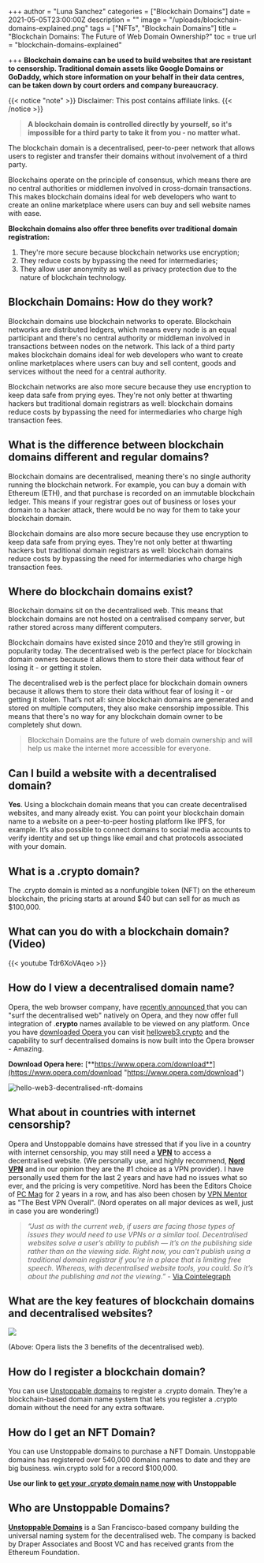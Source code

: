 +++
author = "Luna Sanchez"
categories = ["Blockchain Domains"]
date = 2021-05-05T23:00:00Z
description = ""
image = "/uploads/blockchain-domains-explained.png"
tags = ["NFTs", "Blockchain Domains"]
title = "Blockchain Domains: The Future of Web Domain Ownership?"
toc = true
url = "blockchain-domains-explained"

+++
**Blockchain domains can be used to build websites that are resistant to censorship. Traditional domain assets like Google Domains or GoDaddy, which store information on your behalf in their data centres, can be taken down by court orders and company bureaucracy.**

{{< notice "note" >}} Disclaimer: This post contains affiliate links.  {{< /notice >}}

> **A blockchain domain is controlled directly by yourself, so it's impossible for a third party to take it from you - no matter what.**

The blockchain domain is a decentralised, peer-to-peer network that allows users to register and transfer their domains without involvement of a third party.

Blockchains operate on the principle of consensus, which means there are no central authorities or middlemen involved in cross-domain transactions. This makes blockchain domains ideal for web developers who want to create an online marketplace where users can buy and sell website names with ease.

**Blockchain domains also offer three benefits over traditional domain registration:**

1. They're more secure because blockchain networks use encryption;
2. They reduce costs by bypassing the need for intermediaries;
3. They allow user anonymity as well as privacy protection due to the nature of blockchain technology.

## Blockchain Domains: How do they work?

Blockchain domains use blockchain networks to operate. Blockchain networks are distributed ledgers, which means every node is an equal participant and there's no central authority or middleman involved in transactions between nodes on the network. This lack of a third party makes blockchain domains ideal for web developers who want to create online marketplaces where users can buy and sell content, goods and services without the need for a central authority.

Blockchain networks are also more secure because they use encryption to keep data safe from prying eyes. They're not only better at thwarting hackers but traditional domain registrars as well: blockchain domains reduce costs by bypassing the need for intermediaries who charge high transaction fees.

## What is the difference between blockchain domains different and regular domains?

Blockchain domains are decentralised, meaning there's no single authority running the blockchain network. For example, you can buy a domain with Ethereum (ETH), and that purchase is recorded on an immutable blockchain ledger. This means if your registrar goes out of business or loses your domain to a hacker attack, there would be no way for them to take your blockchain domain.

Blockchain domains are also more secure because they use encryption to keep data safe from prying eyes. They're not only better at thwarting hackers but traditional domain registrars as well: blockchain domains reduce costs by bypassing the need for intermediaries who charge high transaction fees.

## Where do blockchain domains exist?

Blockchain domains sit on the decentralised web. This means that blockchain domains are not hosted on a centralised company server, but rather stored across many different computers.

Blockchain domains have existed since 2010 and they’re still growing in popularity today. The decentralised web is the perfect place for blockchain domain owners because it allows them to store their data without fear of losing it - or getting it stolen.

The decentralised web is the perfect place for blockchain domain owners because it allows them to store their data without fear of losing it - or getting it stolen. That’s not all: since blockchain domains are generated and stored on multiple computers, they also make censorship impossible. This means that there's no way for any blockchain domain owner to be completely shut down.

> Blockchain Domains are the future of web domain ownership and will help us make the internet more accessible for everyone.

## Can I build a website with a decentralised domain?

**Yes**. Using a blockchain domain means that you can create decentralised websites, and many already exist. You can point your blockchain domain name to a website on a peer-to-peer hosting platform like IPFS, for example. It’s also possible to connect domains to social media accounts to verify identity and set up things like email and chat protocols associated with your domain.

## What is a .crypto domain?

The .crypto domain is minted as a nonfungible token (NFT) on the ethereum blockchain, the pricing starts at around $40 but can sell for as much as $100,000.

## What can you do with a blockchain domain? (Video)

{{< youtube Tdr6XoVAqeo >}}

## How do I view a decentralised domain name?

Opera, the web browser company, have [recently announced ](https://cointelegraph.com/news/web-browser-opera-integrates-crypto-domain-names-for-users-on-any-device)that you can "surf the decentralised web" natively on Opera, and they now offer full integration of .**crypto** names available to be viewed on any platform.  Once you have [downloaded Opera ](https://www.opera.com/download)you can visit [helloweb3.crypto](helloweb3.crypto) and the capability to surf decentralised domains is now built into the Opera browser - Amazing.

**Download Opera here:** [**https://www.opera.com/download**](https://www.opera.com/download "https://www.opera.com/download")

![hello-web3-decentralised-nft-domains](/uploads/opera-unstopabble-screenshot-domains-nft.png)

## What about in countries with internet censorship?

Opera and Unstoppable domains have stressed that if you live in a country with internet censorship, you may still need a [**VPN**](/link/nord-vpn) to access a decentralised website.  (We personally use, and highly recommend, [**Nord VPN**](/link/nord-vpn) and in our opinion they are the #1 choice as a VPN provider).  I have personally used them for the last 2 years and have had no issues what so ever, and the pricing is very competitive.  Nord has been the Editors Choice of [PC Mag](https://pcmag.com/) for 2 years in a row, and has also been chosen by [VPN Mentor](https://www.vpnmentor.com/) as "The Best VPN Overall".  (Nord operates on all major devices as well, just in case you are wondering!)

> _“Just as with the current web, if users are facing those types of issues they would need to use VPNs or a similar tool. Decentralised websites solve a user’s ability to publish — it’s on the publishing side rather than on the viewing side. Right now, you can't publish using a traditional domain registrar if you're in a place that is limiting free speech. Whereas, with decentralised website tools, you could. So it’s about the publishing and not the viewing.”_ - [Via Cointelegraph](https://cointelegraph.com/news/opera-becomes-first-major-browser-to-integrate-crypto-domain-extension)

## What are the key features of blockchain domains and decentralised websites?

![](/uploads/web3-decentralisation-ownership-security.png)

(Above: Opera lists the 3 benefits of the decentralised web).

## How do I register a blockchain domain?

You can use [Unstoppable domains](/link/unstoppable-domains) to register a .crypto domain. They’re a blockchain-based domain name system that lets you register a .crypto domain without the need for any extra software.

## How do I get an NFT Domain?

You can use Unstoppable domains to purchase a NFT Domain. Unstoppable domains has registered over 540,000 domains names to date and they are big business. win.crypto sold for a record $100,000.

**Use our link to** [**get your .crypto domain name now**](/link/unstoppable-domains) **with Unstoppable**

## Who are Unstoppable Domains?

[**Unstoppable Domains**](/link/unstoppable-domains) is a San Francisco-based company building the universal naming system for the decentralised web. The company is backed by Draper Associates and Boost VC and has received grants from the Ethereum Foundation.

## 